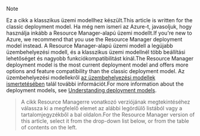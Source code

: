 > [!NOTE]
> <span data-ttu-id="84950-101">Ez a cikk a klasszikus üzemi modellhez készült.</span><span class="sxs-lookup"><span data-stu-id="84950-101">This article is written for the classic deployment model.</span></span> <span data-ttu-id="84950-102">Ha még nem ismeri az Azure-t, javasoljuk, hogy használja inkább a Resource Manager-alapú üzemi modellt.</span><span class="sxs-lookup"><span data-stu-id="84950-102">If you're new to Azure, we recommend that you use the Resource Manager deployment model instead.</span></span> <span data-ttu-id="84950-103">A Resource Manager-alapú üzemi modell a legújabb üzembehelyezési modell, és a klasszikus üzemi modellnél több beállítási lehetőséget és nagyobb funkciókompatibilitást kínál.</span><span class="sxs-lookup"><span data-stu-id="84950-103">The Resource Manager deployment model is the most current deployment model and offers more options and feature compatibility than the classic deployment model.</span></span> <span data-ttu-id="84950-104">Az üzembehelyezési modellekről [az üzembehelyezési modellek ismertetésében](../articles/resource-manager-deployment-model.md) talál további információt.</span><span class="sxs-lookup"><span data-stu-id="84950-104">For more information about the deployment models, see [Understanding deployment models](../articles/resource-manager-deployment-model.md).</span></span>

> <span data-ttu-id="84950-105">A cikk Resource Managerre vonatkozó verziójának megtekintéséhez válassza ki a megfelelő elemet az alábbi legördülő listából vagy a tartalomjegyzékből a bal oldalon.</span><span class="sxs-lookup"><span data-stu-id="84950-105">For the Resource Manager version of this article, select it from the drop-down list below, or from the table of contents on the left.</span></span>
>
>